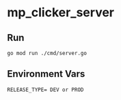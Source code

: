 # mp_clicker_server

## Run 
```
go mod run ./cmd/server.go
```

## Environment Vars 

```
RELEASE_TYPE= DEV or PROD
```

